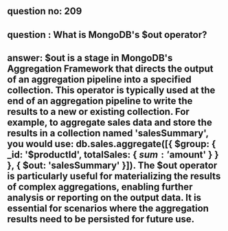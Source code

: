 
      
## question no: 209

## question : What is MongoDB's $out operator?

## answer: $out is a stage in MongoDB's Aggregation Framework that directs the output of an aggregation pipeline into a specified collection. This operator is typically used at the end of an aggregation pipeline to write the results to a new or existing collection. For example, to aggregate sales data and store the results in a collection named 'salesSummary', you would use: db.sales.aggregate([{ $group: { _id: '$productId', totalSales: { $sum: '$amount' } } }, { $out: 'salesSummary' }]). The $out operator is particularly useful for materializing the results of complex aggregations, enabling further analysis or reporting on the output data. It is essential for scenarios where the aggregation results need to be persisted for future use.
      